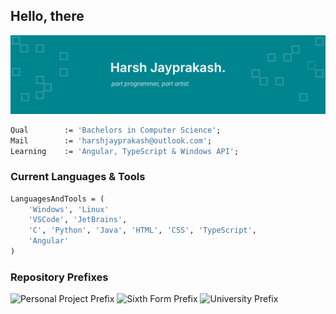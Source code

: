 ## Hello, there

![Banner](banner-2408.png)

```pas
Qual        := 'Bachelors in Computer Science';
Mail        := 'harshjayprakash@outlook.com';
Learning    := 'Angular, TypeScript & Windows API';
```

### Current Languages & Tools

```pas
LanguagesAndTools = (
    'Windows', 'Linux'
    'VSCode', 'JetBrains',
    'C', 'Python', 'Java', 'HTML', 'CSS', 'TypeScript',
    'Angular'
)
```

### Repository Prefixes

![Personal Project Prefix](https://img.shields.io/badge/HX_-Personal%20Project-00585f?style=flat-square)
![Sixth Form Prefix](https://img.shields.io/badge/BPC_-Sixth%20Form-00585f?style=flat-square)
![University Prefix](https://img.shields.io/badge/UOW_-University-00585f?style=flat-square)

